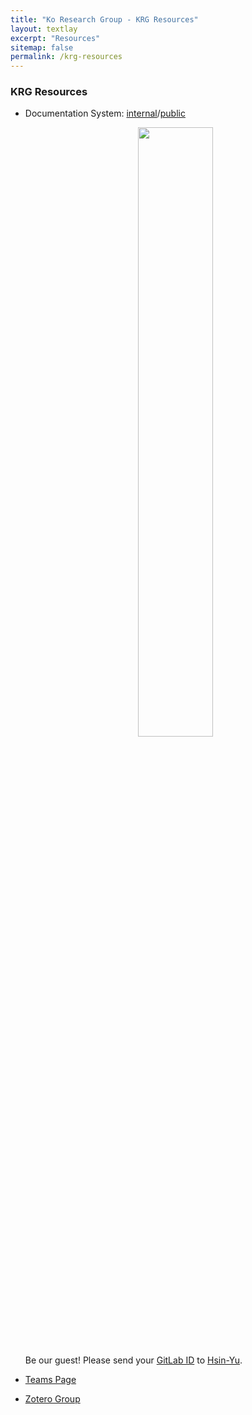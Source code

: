 ```yaml
---
title: "Ko Research Group - KRG Resources"
layout: textlay
excerpt: "Resources"
sitemap: false
permalink: /krg-resources
---
```


### KRG Resources

  - Documentation System: [internal](https://docs.ko-research.org/)/[public](https://public.docs.ko-research.org/)

    <center>
    <a href="https://docs.ko-research.org/">
      <img src="{{ site.url }}{{ site.baseurl }}/images/docpic/krg-wiki.webp" width="50%">
    </a>
    </center>

    Be our guest! Please send your [GitLab ID](https://gitlab.com/users/sign_up) to [Hsin-Yu](mailto:hsin-yu.ko@unt.edu).

  - [Teams Page](https://teams.microsoft.com/l/channel/19%3a-A-EbmV8yIKIOEzuJ9nPIc3PxEQ-v3QOMm8qFYmzI-w1%40thread.tacv2/General?groupId=5835056d-9cc3-4168-b05b-5daec2330794&tenantId=70de1992-07c6-480f-a318-a1afcba03983)

  - [Zotero Group](https://www.zotero.org/groups/5344838/krg/library)

<!--  - Software -->

<!--  - Research Archives -->
